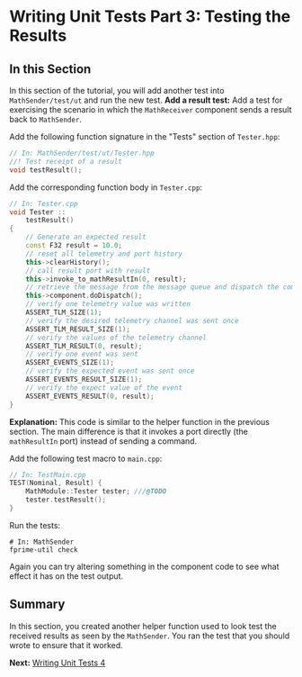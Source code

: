 # Writing Unit Tests Part 3: Testing the Results

## In this Section 
In this section of the tutorial, you will add another test into `MathSender/test/ut` and run the new test.
**Add a result test:**
Add a test for exercising the scenario in which the `MathReceiver`
component sends a result back to `MathSender`.

Add the following function signature in the "Tests" section of `Tester.hpp`:

```c++
// In: MathSender/test/ut/Tester.hpp
//! Test receipt of a result
void testResult();
```

Add the corresponding function body in `Tester.cpp`:

```c++
// In: Tester.cpp
void Tester ::
    testResult()
{
    // Generate an expected result
    const F32 result = 10.0;
    // reset all telemetry and port history
    this->clearHistory();
    // call result port with result
    this->invoke_to_mathResultIn(0, result);
    // retrieve the message from the message queue and dispatch the command to the handler
    this->component.doDispatch();
    // verify one telemetry value was written
    ASSERT_TLM_SIZE(1);
    // verify the desired telemetry channel was sent once
    ASSERT_TLM_RESULT_SIZE(1);
    // verify the values of the telemetry channel
    ASSERT_TLM_RESULT(0, result);
    // verify one event was sent
    ASSERT_EVENTS_SIZE(1);
    // verify the expected event was sent once
    ASSERT_EVENTS_RESULT_SIZE(1);
    // verify the expect value of the event
    ASSERT_EVENTS_RESULT(0, result);
}
```
**Explanation:**
This code is similar to the helper function in the previous section.
The main difference is that it invokes a port directly
(the `mathResultIn` port) instead of sending a command.

Add the following test macro to `main.cpp`:

```c++
// In: TestMain.cpp
TEST(Nominal, Result) {
    MathModule::Tester tester; ///@TODO
    tester.testResult();
}
```

Run the tests:

```shell 
# In: MathSender
fprime-util check 
``` 

Again you can try altering something in the component code
to see what effect it has on the test output.

## Summary 

In this section, you created another helper function used to look test the received results as seen by the `MathSender`. You ran the test that you should wrote to ensure that it worked. 

**Next:** [Writing Unit Tests 4](./writing-unit-tests-4.md)